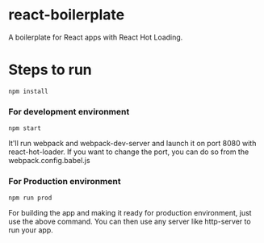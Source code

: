 # react-boilerplate
A boilerplate for React apps with React Hot Loading. 

# Steps to run

`npm install`

### For development environment 

`npm start`

It'll run webpack and webpack-dev-server and launch it on port 8080 with react-hot-loader. If you want to change the port, you can do so from the webpack.config.babel.js

### For Production environment 

`npm run prod`

For building the app and making it ready for production environment, just use the above command. You can then use any server like http-server to run your app.

